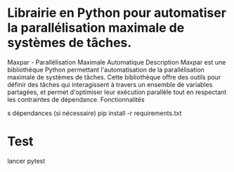 # Librairie en Python pour automatiser la parallélisation maximale de systèmes de tâches.

Maxpar - Parallélisation Maximale Automatique
Description
Maxpar est une bibliothèque Python permettant l'automatisation de la parallélisation maximale de systèmes de tâches. Cette bibliothèque offre des outils pour définir des tâches qui interagissent à travers un ensemble de variables partagées, et permet d'optimiser leur exécution parallèle tout en respectant les contraintes de dépendance.
Fonctionnalités

s dépendances (si nécessaire)
pip install -r requirements.txt
# Test 
lancer pytest
